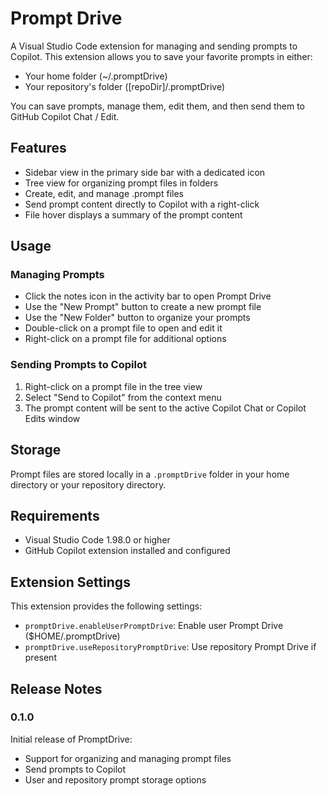 # Prompt Drive

A Visual Studio Code extension for managing and sending prompts to Copilot. This extension allows you to save your favorite prompts in either:
* Your home folder (~/.promptDrive)
* Your repository's folder ([repoDir]/.promptDrive)

You can save prompts, manage them, edit them, and then send them to GitHub Copilot Chat / Edit.

## Features

- Sidebar view in the primary side bar with a dedicated icon
- Tree view for organizing prompt files in folders
- Create, edit, and manage .prompt files
- Send prompt content directly to Copilot with a right-click
- File hover displays a summary of the prompt content

## Usage

### Managing Prompts

- Click the notes icon in the activity bar to open Prompt Drive
- Use the "New Prompt" button to create a new prompt file
- Use the "New Folder" button to organize your prompts
- Double-click on a prompt file to open and edit it
- Right-click on a prompt file for additional options

### Sending Prompts to Copilot

1. Right-click on a prompt file in the tree view
2. Select "Send to Copilot" from the context menu
3. The prompt content will be sent to the active Copilot Chat or Copilot Edits window

## Storage

Prompt files are stored locally in a `.promptDrive` folder in your home directory or your repository directory.

## Requirements

- Visual Studio Code 1.98.0 or higher
- GitHub Copilot extension installed and configured

## Extension Settings

This extension provides the following settings:

* `promptDrive.enableUserPromptDrive`: Enable user Prompt Drive ($HOME/.promptDrive)
* `promptDrive.useRepositoryPromptDrive`: Use repository Prompt Drive if present

## Release Notes

### 0.1.0

Initial release of PromptDrive:
- Support for organizing and managing prompt files
- Send prompts to Copilot
- User and repository prompt storage options